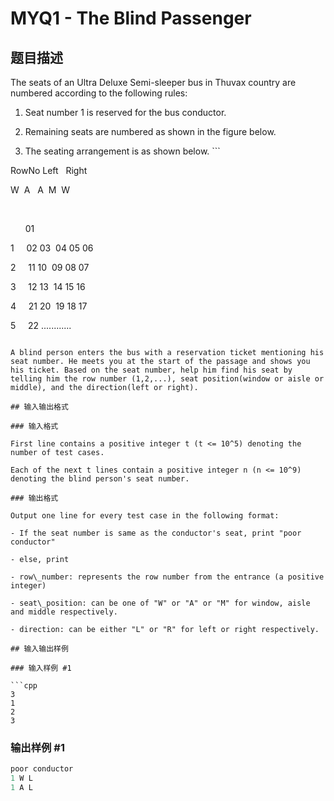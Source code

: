 # MYQ1 - The Blind Passenger

## 题目描述

 The seats of an Ultra Deluxe Semi-sleeper bus in Thuvax country are numbered according to the following rules:

1. Seat number 1 is reserved for the bus conductor.

2. Remaining seats are numbered as shown in the figure below.

3. The seating arrangement is as shown below. ```

RowNo Left   Right

W  A   A  M  W

                 

      01

1     02 03  04 05 06

2     11 10  09 08 07

3     12 13  14 15 16

4     21 20  19 18 17

5     22 ............  

```

A blind person enters the bus with a reservation ticket mentioning his seat number. He meets you at the start of the passage and shows you his ticket. Based on the seat number, help him find his seat by telling him the row number (1,2,...), seat position(window or aisle or middle), and the direction(left or right).

## 输入输出格式

### 输入格式

First line contains a positive integer t (t <= 10^5) denoting the number of test cases.

Each of the next t lines contain a positive integer n (n <= 10^9) denoting the blind person's seat number.

### 输出格式

Output one line for every test case in the following format:

- If the seat number is same as the conductor's seat, print "poor conductor"

- else, print   

- row\_number: represents the row number from the entrance (a positive integer)

- seat\_position: can be one of "W" or "A" or "M" for window, aisle and middle respectively.

- direction: can be either "L" or "R" for left or right respectively.

## 输入输出样例

### 输入样例 #1

```cpp
3
1
2
3
```


### 输出样例 #1

```cpp
poor conductor
1 W L
1 A L
```


